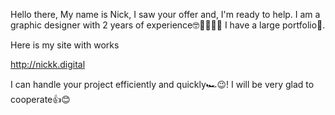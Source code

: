 Hello there,
My name is Nick, I saw your offer and, I'm ready to help. 
I am a graphic designer with 2 years of experience🤓👨‍💻🧑‍🎨
I have a large portfolio💯.

Here is my site with works

http://nickk.digital

I can handle your project efficiently and quickly🏎😉!
I will be very glad to cooperate👍😊
